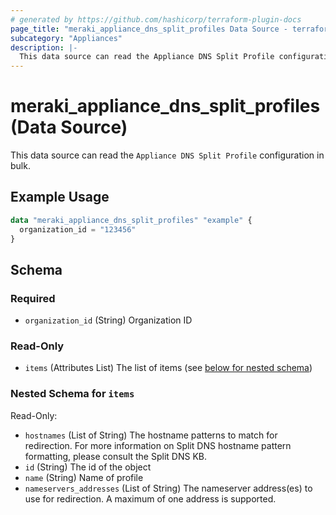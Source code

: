 ```yaml
---
# generated by https://github.com/hashicorp/terraform-plugin-docs
page_title: "meraki_appliance_dns_split_profiles Data Source - terraform-provider-meraki"
subcategory: "Appliances"
description: |-
  This data source can read the Appliance DNS Split Profile configuration in bulk.
---
```


# meraki_appliance_dns_split_profiles (Data Source)

This data source can read the `Appliance DNS Split Profile` configuration in bulk.

## Example Usage

```terraform
data "meraki_appliance_dns_split_profiles" "example" {
  organization_id = "123456"
}
```

<!-- schema generated by tfplugindocs -->
## Schema

### Required

- `organization_id` (String) Organization ID

### Read-Only

- `items` (Attributes List) The list of items (see [below for nested schema](#nestedatt--items))

<a id="nestedatt--items"></a>
### Nested Schema for `items`

Read-Only:

- `hostnames` (List of String) The hostname patterns to match for redirection. For more information on Split DNS hostname pattern formatting, please consult the Split DNS KB.
- `id` (String) The id of the object
- `name` (String) Name of profile
- `nameservers_addresses` (List of String) The nameserver address(es) to use for redirection. A maximum of one address is supported.
